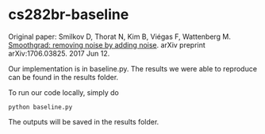 # cs282br-baseline

Original paper: Smilkov D, Thorat N, Kim B, Viégas F, Wattenberg M. [Smoothgrad: removing noise by adding noise](https://arxiv.org/pdf/1706.03825.pdf). arXiv preprint arXiv:1706.03825. 2017 Jun 12.

Our implementation is in baseline.py. The results we were able to reproduce can be found in the results folder.

To run our code locally, simply do
```
python baseline.py
```

The outputs will be saved in the results folder.

